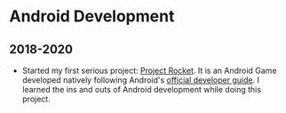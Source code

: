 # Android Development

## 2018-2020
- Started my first serious project: [Project Rocket](../works/project-rocket.md). It is an Android Game developed natively following Android's [official developer guide](https://developer.android.com/guide). I learned the ins and outs of Android development while doing this project.
